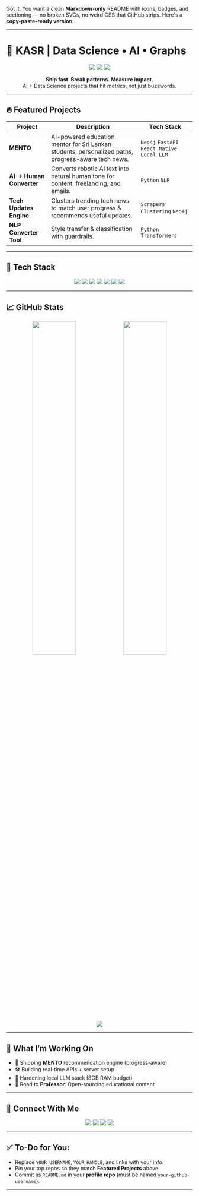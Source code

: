 Got it. You want a clean **Markdown-only** README with icons, badges, and sectioning — no broken SVGs, no weird CSS that GitHub strips. Here's a **copy-paste-ready version**:

---

# 🚀 **KASR | Data Science • AI • Graphs**

<p align="center">
  <img src="https://img.shields.io/badge/Data%20Science-Expert-ff69b4?style=for-the-badge" />
  <img src="https://img.shields.io/badge/AI%20Engineer-Active-brightgreen?style=for-the-badge" />
  <img src="https://img.shields.io/badge/Graph%20DB-Neo4j-blue?style=for-the-badge" />
</p>

<p align="center">
  <b>Ship fast. Break patterns. Measure impact.</b><br/>
  AI + Data Science projects that hit metrics, not just buzzwords.
</p>

---

## 🔥 Featured Projects

| Project                  | Description                                                                                        | Tech Stack                                   |
| ------------------------ | -------------------------------------------------------------------------------------------------- | -------------------------------------------- |
| **MENTO**                | AI-powered education mentor for Sri Lankan students, personalized paths, progress-aware tech news. | `Neo4j` `FastAPI` `React Native` `Local LLM` |
| **AI → Human Converter** | Converts robotic AI text into natural human tone for content, freelancing, and emails.             | `Python` `NLP`                               |
| **Tech Updates Engine**  | Clusters trending tech news to match user progress & recommends useful updates.                    | `Scrapers` `Clustering` `Neo4j`              |
| **NLP Converter Tool**   | Style transfer & classification with guardrails.                                                   | `Python` `Transformers`                      |

---

## 🧰 Tech Stack

<p align="center">
  <img src="https://img.shields.io/badge/Python-3776AB?logo=python&logoColor=white" />
  <img src="https://img.shields.io/badge/FastAPI-009688?logo=fastapi&logoColor=white" />
  <img src="https://img.shields.io/badge/Neo4j-018BFF?logo=neo4j&logoColor=white" />
  <img src="https://img.shields.io/badge/React%20Native-20232A?logo=react&logoColor=61DAFB" />
  <img src="https://img.shields.io/badge/Ollama-000000?logo=ollama&logoColor=white" />
  <img src="https://img.shields.io/badge/Mistral%20AI-FF5C83?logoColor=white" />
  <img src="https://img.shields.io/badge/Docker-2496ED?logo=docker&logoColor=white" />
</p>

---

## 📈 GitHub Stats

<p align="center">
  <img src="https://github-readme-stats.vercel.app/api?username=kasrsu&show_icons=true&theme=radical" width="48%" />
  <img src="https://github-readme-streak-stats.herokuapp.com?user=kastsu&theme=radical" width="48%" />
</p>

<p align="center">
  <img src="https://github-readme-activity-graph.vercel.app/graph?username=kasrsu&theme=react-dark" />
</p>

---

## 📡 What I’m Working On

* 🚀 Shipping **MENTO** recommendation engine (progress-aware)
* 🛠 Building real-time APIs + server setup
* 🧠 Hardening local LLM stack (8GB RAM budget)
* 🎯 Road to **Professor**: Open-sourcing educational content

---

## 🤝 Connect With Me

<p align="center">
  <a href="https://twitter.com/YOUR_HANDLE"><img src="https://img.shields.io/badge/Twitter-1DA1F2?logo=twitter&logoColor=white" /></a>
  <a href="mailto:your.email@example.com"><img src="https://img.shields.io/badge/Email-D14836?logo=gmail&logoColor=white" /></a>
  <a href="https://www.upwork.com/freelancers/~YOUR_PROFILE"><img src="https://img.shields.io/badge/Upwork-6FDA44?logo=upwork&logoColor=white" /></a>
  <a href="https://fiverr.com/YOUR_PROFILE"><img src="https://img.shields.io/badge/Fiverr-1DBF73?logo=fiverr&logoColor=white" /></a>
</p>

---

## ✅ To-Do for You:

* Replace `YOUR_USERNAME`, `YOUR_HANDLE`, and links with your info.
* Pin your top repos so they match **Featured Projects** above.
* Commit as `README.md` in your **profile repo** (must be named `your-github-username`).

---
